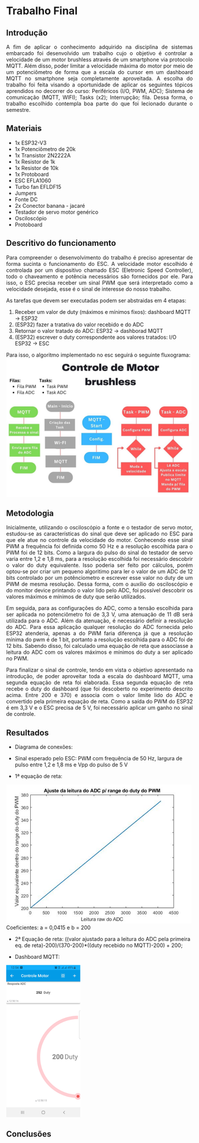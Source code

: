 # Trabalho Final

## Introdução
<p align="justify"> A fim de aplicar o conhecimento adquirido na disciplina de sistemas embarcado foi desenvolvido um trabalho cujo o objetivo é controlar a velocidade de um motor brushless através de um smartphone via protocolo MQTT. Além disso, poder limitar a velocidade máxima do motor por meio de um potenciômetro de forma que a escala do cursor em um dashboard MQTT no smartphone seja completamente aproveitada. A escolha do trabalho foi feita visando a oportunidade de aplicar os seguintes tópicos aprendidos no decorrer do curso: Periféricos (I/O, PWM, ADC); Sistema de comunicação (MQTT, WIFI); Tasks (x2); Interrupção; fila. Dessa forma, o trabalho escolhido contempla boa parte do que foi lecionado durante o semestre. </p>

## Materiais
* 1x ESP32-V3
* 1x Potenciômetro de 20k
* 1x Transistor 2N2222A
* 1x Resistor de 1k
* 1x Resistor de 10k
* 1x Protoboard
* ESC EFLA1060
* Turbo fan EFLDF15
* Jumpers
* Fonte DC
* 2x Conector banana - jacaré
* Testador de servo motor genérico
* Osciloscópio
* Protoboard

## Descritivo do funcionamento
<p align="justify"> Para compreender o desenvolvimento do trabalho é preciso apresentar de forma sucinta o funcionamento do ESC. A velocidade motor escolhido é controlada por um dispositivo chamado ESC (Eletronic Speed Controller), todo o chaveamento e potência necessários são fornecidos por ele. Para isso, o ESC precisa receber um sinal PWM que será interpretado como a velocidade desejada, esse é o sinal de interesse do nosso trabalho. </p>

As tarefas que devem ser executadas podem ser abstraidas em 4 etapas:

1. Receber um valor de duty (máximos e mínimos fixos): dashboard MQTT -> ESP32
2. (ESP32) fazer a tratativa do valor recebido e do ADC
3. Retornar o valor tratado do ADC: ESP32 -> dashborad MQTT
4. (ESP32) escrever o duty correspondente aos valores tratados: I/O ESP32 -> ESC

Para isso, o algoritmo implementado no esc seguirá o seguinte fluxograma:
<img src="img/fluxograma.jpg" alt="drawing" width="500"/>

## Metodologia
<p align="justify"> Inicialmente, utilizando o osciloscópio a fonte e o testador de servo motor, estudou-se as características do sinal que deve ser aplicado no ESC para que ele atue no controle da velocidade do motor. Conhecendo esse sinal PWM a frequência  foi definida como 50 Hz e a resolução escolhida para o PWM foi de 12 bits. Como a largura do pulso do sinal do testador de servo varia entre 1,2 e 1,8 ms, para a resolução escolhida foi necessário descobrir o valor do duty equivalente. Isso poderia ser feito por cálculos, porém optou-se por criar um pequeno algoritimo para ler o valor de um ADC de 12 bits controlado por um potênciometro e escrever esse valor no duty de um PWM de mesma resolução. Dessa forma, com o auxílio do osciloscópio e do monitor device printando o valor lido pelo ADC, foi possível descobrir os valores máximos e mínimos de duty que serão utilizados. </p>

<p align="justify"> Em seguida, para as configurações do ADC, como a tensão escolhida para ser aplicada no potenciômetro foi de 3,3 V, uma atenuação de 11 dB será utilizada para o ADC. Além da atenuação, é necessário definir a resolução do ADC. Para essa aplicação qualquer resolução do ADC fornecida pelo ESP32 atenderia, apenas a do PWM faria diferença já que a resolução mínima do pwm é de 1 bit, portanto a resolução escolhida para o ADC foi de 12 bits. Sabendo disso, foi calculado uma equação de reta que associasse a leitura do ADC com os valores máximos e mínimos do duty a ser aplicado no PWM. </p>

<p align="justify"> Para finalizar o sinal de controle, tendo em vista o objetivo apresentado na introdução, de poder aproveitar toda a escala do dashboard MQTT, uma segunda equação de reta foi elaborada. Essa segunda equação de reta recebe o duty do dashboard (que foi descoberto no experimento descrito acima. Entre 200 e 370) e associa com o valor limite lido do ADC e convertido pela primeira equação de reta. Como a saída do PWM do ESP32 é em 3,3 V e o ESC precisa de 5 V, foi necessário aplicar um ganho no sinal de controle.</p>

## Resultados
* Diagrama de conexões:

* Sinal esperado pelo ESC: PWM com frequência de 50 Hz, largura de pulso entre 1,2 e 1,8 ms e Vpp do pulso de 5 V

* 1ª equação de reta:
<img src="img/reta1.jpg" alt="drawing" width="500"/>
Coeficientes: a = 0,0415 e b = 200

* 2ª Equação de reta:
((valor ajustado para a leitura do ADC pela primeira eq. de reta)-200)/(370-200)*((duty recebido no MQTT)-200) + 200;

* Dashboard MQTT:
<img src="img/dashboard.jpg" alt="drawing" width="200"/>

## Conclusões





